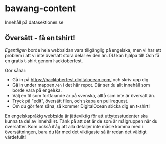 # bawang-content
Innehåll på datasektionen.se

## Översätt - få en tshirt!

*Egentligen* borde hela webbsidan vara tillgänglig på engelska, 
men vi har ett problem i att vi inte översatt stora delar ev den än. 
DU kan hjälpa till! Och få en gratis t-shirt genom hacktoberfest.

Gör såhär:

 * Gå in på https://hacktoberfest.digitalocean.com/ och skriv upp dig.
 * Gå in under mappen `/en` i det här repot. Där ser du allt innehåll som borde vara på engelska.
 * Välj en fil som fortfarande är på svenska, alltå som inte är översatt än.
 * Tryck på "edit", översätt filen, och skapa en pull request.
 * Om du gör fem såna, så kommer DigitalOcean skicka dig en t-shirt!
 
En engelskspråkig webbsida är jätteviktig för att utbytesstudenter ska kunna ta del av innehållet. 
Tänk på att det är de som är målgruppen när du översätter. Kom också ihåg att alla detaljer inte 
måste komma med i översättningen, bara du får med det viktigaste så är redan det väldigt värdefullt!
